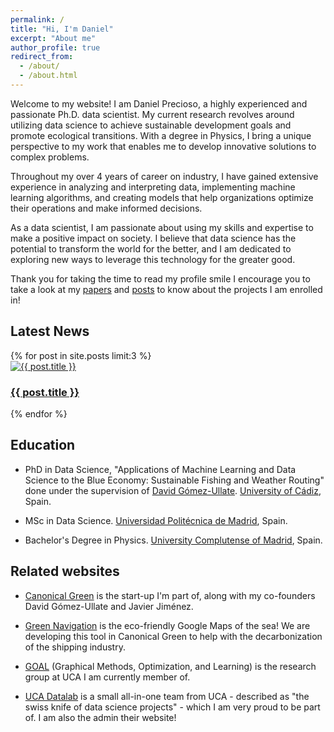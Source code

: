 ```yaml
---
permalink: /
title: "Hi, I'm Daniel"
excerpt: "About me"
author_profile: true
redirect_from: 
  - /about/
  - /about.html
---
```


Welcome to my website! I am Daniel Precioso, a highly experienced and passionate Ph.D. data scientist. My current research revolves around utilizing data science to achieve sustainable development goals and promote ecological transitions. With a degree in Physics, I bring a unique perspective to my work that enables me to develop innovative solutions to complex problems.

Throughout my over 4 years of career on industry, I have gained extensive experience in analyzing and interpreting data, implementing machine learning algorithms, and creating models that help organizations optimize their operations and make informed decisions.

As a data scientist, I am passionate about using my skills and expertise to make a positive impact on society. I believe that data science has the potential to transform the world for the better, and I am dedicated to exploring new ways to leverage this technology for the greater good.

Thank you for taking the time to read my profile smile I encourage you to take a look at my [papers](https://daniprec.github.io/papers/) and [posts](https://daniprec.github.io/posts/) to know about the projects I am enrolled in!

<!-- Add this section to display the three latest news articles horizontally -->
<!-- Style -->
<link rel="stylesheet" href="https://github.com/daniprec/daniprec.github.io/blob/main/_style/blog.css">
<!-- Body -->
<h2>Latest News</h2>
<div class="latest-news-container">
  {% for post in site.posts limit:3 %}
    <div class="news-item">
      <a href="{{ post.url }}">
        <img src="{{ post.featured_image }}" alt="{{ post.title }}" style="max-width: 100%; height: auto;">
        <h3>{{ post.title }}</h3>
      </a>
    </div>
  {% endfor %}
</div>

Education
----

- PhD in Data Science, "Applications of Machine Learning and Data Science to the Blue Economy: Sustainable Fishing and Weather Routing" done under the supervision of [David Gómez-Ullate](https://orcid.org/0000-0002-6890-6584). [University of Cádiz](https://www.uca.es/), Spain.

- MSc in Data Science. [Universidad Politécnica de Madrid](https://www.upm.es/), Spain.

- Bachelor's Degree in Physics. [University Complutense of Madrid](https://www.ucm.es/), Spain.

Related websites
----

- [Canonical Green](https://canonicalgreen.com) is the start-up I'm part of, along with my co-founders David Gómez-Ullate and Javier Jiménez.

- [Green Navigation](https://greenavigation.com) is the eco-friendly Google Maps of the sea! We are developing this tool in Canonical Green to help with the decarbonization of the shipping industry.

- [GOAL](https://tic259.uca.es/) (Graphical Methods, Optimization, and Learning) is the research group at UCA I am currently member of.

- [UCA Datalab](http://datalab.uca.es/) is a small all-in-one team from UCA - described as "the swiss knife of data science projects" - which I am very proud to be part of. I am also the admin their website!
